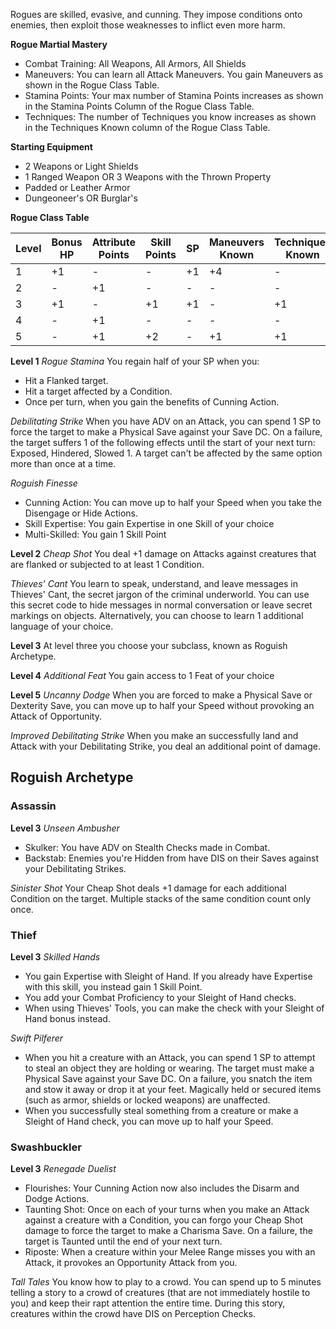 Rogues are skilled, evasive, and cunning. They impose conditions onto enemies, then exploit those weaknesses to inflict even more harm.

**Rogue Martial Mastery**
- Combat Training: All Weapons, All Armors, All Shields
- Maneuvers: You can learn all Attack Maneuvers. You gain Maneuvers as shown in the Rogue Class Table.
- Stamina Points: Your max number of Stamina Points increases as shown in the Stamina Points Column of the Rogue Class Table.
- Techniques: The number of Techniques you know increases as shown in the Techniques Known column of the Rogue Class Table.

**Starting Equipment**
- 2 Weapons or Light Shields
- 1 Ranged Weapon OR 3 Weapons with the Thrown Property
- Padded or Leather Armor
- Dungeoneer's OR Burglar's

**Rogue Class Table**

| Level | Bonus HP | Attribute Points | Skill Points | SP  | Maneuvers Known | Techniques Known |
| ----- | -------- | ---------------- | ------------ | --- | --------------- | ---------------- |
| 1     | +1       | -                | -            | +1  | +4              | -                |
| 2     | -        | +1               | -            | -   | -               | -                |
| 3     | +1       | -                | +1           | +1  | -               | +1               |
| 4     | -        | +1               | -            | -   | -               | -                |
| 5     | -        | +1               | +2           | -   | +1              | +1               |

**Level 1**
*Rogue Stamina*
You regain half of your SP when you:
- Hit a Flanked target.
- Hit a target affected by a Condition.
- Once per turn, when you gain the benefits of Cunning Action.

*Debilitating Strike*
When you have ADV on an Attack, you can spend 1 SP to force the target to make a Physical Save against your Save DC. On a failure, the target suffers 1 of the following effects until the start of your next turn: Exposed, Hindered, Slowed 1. A target can't be affected by the same option more than once at a time.

*Roguish Finesse*
- Cunning Action: You can move up to half your Speed when you take the Disengage or Hide Actions. 
- Skill Expertise: You gain Expertise in one Skill of your choice
- Multi-Skilled: You gain 1 Skill Point


**Level 2**
*Cheap Shot*
You deal +1 damage on Attacks against creatures that are flanked or subjected to at least 1 Condition. 

*Thieves' Cant*
You learn to speak, understand, and leave messages in Thieves' Cant, the secret jargon of the criminal underworld. You can use this secret code to hide messages in normal conversation or leave secret markings on objects. Alternatively, you can choose to learn 1 additional language of your choice. 

**Level 3**
At level three you choose your subclass, known as Roguish Archetype. 

**Level 4**
*Additional Feat*
You gain access to 1 Feat of your choice

**Level 5**
*Uncanny Dodge*
When you are forced to make a Physical Save or Dexterity Save, you can move up to half your Speed without provoking an Attack of Opportunity.

*Improved Debilitating Strike*
When you make an successfully land and Attack with your Debilitating Strike, you deal an additional point of damage.  

## Roguish Archetype
### Assassin
**Level 3**
*Unseen Ambusher*
- Skulker: You have ADV on Stealth Checks made in Combat.
- Backstab: Enemies you're Hidden from have DIS on their Saves against your Debilitating Strikes.

*Sinister Shot*
Your Cheap Shot deals +1 damage for each additional Condition on the target. Multiple stacks of the same condition count only once.

### Thief
**Level 3**
*Skilled Hands*
- You gain Expertise with Sleight of Hand. If you already have Expertise with this skill, you instead gain 1 Skill Point.
- You add your Combat Proficiency to your Sleight of Hand checks.
- When using Thieves' Tools, you can make the check with your Sleight of Hand bonus instead. 

*Swift Pilferer*
-  When you hit a creature with an Attack, you can spend 1 SP to attempt to steal an object they are holding or wearing. The target must make a Physical Save against your Save DC. On a failure, you snatch the item and stow it away or drop it at your feet. Magically held or secured items (such as armor, shields or locked weapons) are unaffected.
- When you successfully steal something from a creature or make a Sleight of Hand check, you can move up to half your Speed. 

### Swashbuckler 
**Level 3**
*Renegade Duelist*
- Flourishes: Your Cunning Action now also includes the Disarm and Dodge Actions.
- Taunting Shot: Once on each of your turns when you make an Attack against a creature with a Condition, you can forgo your Cheap Shot damage to force the target to make a Charisma Save. On a failure, the target is Taunted until the end of your next turn.
- Riposte: When a creature within your Melee Range misses you with an Attack, it provokes an Opportunity Attack from you.

*Tall Tales*
You know how to play to a crowd. You can spend up to 5 minutes telling a story to a crowd of creatures (that are not immediately hostile to you) and keep their rapt attention the entire time. During this story, creatures within the crowd have DIS on Perception Checks.